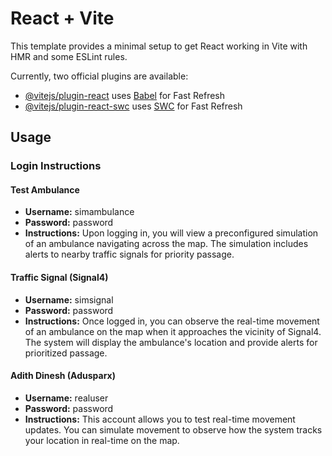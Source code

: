 # React + Vite

This template provides a minimal setup to get React working in Vite with HMR and some ESLint rules.

Currently, two official plugins are available:

- [@vitejs/plugin-react](https://github.com/vitejs/vite-plugin-react/blob/main/packages/plugin-react/README.md) uses [Babel](https://babeljs.io/) for Fast Refresh
- [@vitejs/plugin-react-swc](https://github.com/vitejs/vite-plugin-react-swc) uses [SWC](https://swc.rs/) for Fast Refresh

## Usage

### Login Instructions

#### Test Ambulance

- **Username:** simambulance
- **Password:** password
- **Instructions:** Upon logging in, you will view a preconfigured simulation of an ambulance navigating across the map. The simulation includes alerts to nearby traffic signals for priority passage.

#### Traffic Signal (Signal4)

- **Username:** simsignal
- **Password:** password
- **Instructions:** Once logged in, you can observe the real-time movement of an ambulance on the map when it approaches the vicinity of Signal4. The system will display the ambulance's location and provide alerts for prioritized passage.

#### Adith Dinesh (Adusparx)

- **Username:** realuser
- **Password:** password
- **Instructions:** This account allows you to test real-time movement updates. You can simulate movement to observe how the system tracks your location in real-time on the map.
